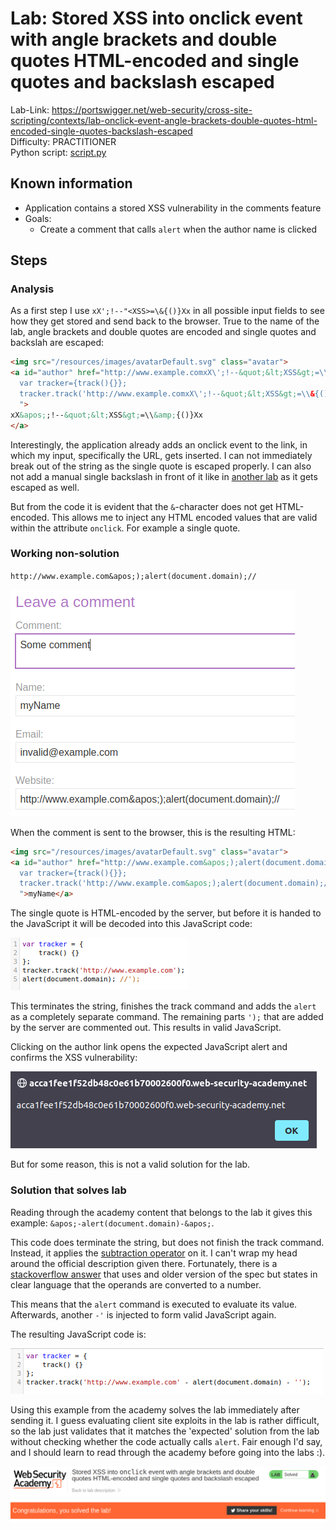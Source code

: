 # Lab: Stored XSS into onclick event with angle brackets and double quotes HTML-encoded and single quotes and backslash escaped

Lab-Link: <https://portswigger.net/web-security/cross-site-scripting/contexts/lab-onclick-event-angle-brackets-double-quotes-html-encoded-single-quotes-backslash-escaped>  
Difficulty: PRACTITIONER  
Python script: [script.py](script.py)  

## Known information

- Application contains a stored XSS vulnerability in the comments feature
- Goals:
  - Create a comment that calls `alert` when the author name is clicked

## Steps

### Analysis

As a first step I use `xX';!--"<XSS>=\&{()}Xx` in all possible input fields to see how they get stored and send back to the browser. True to the name of the lab, angle brackets and double quotes are encoded and single quotes and backslah are escaped:

```html
<img src="/resources/images/avatarDefault.svg" class="avatar">
<a id="author" href="http://www.example.comxX\';!--&quot;&lt;XSS&gt;=\\&{()}Xx" onclick="
  var tracker={track(){}};
  tracker.track('http://www.example.comxX\';!--&quot;&lt;XSS&gt;=\\&{()}Xx');
  ">
xX&apos;;!--&quot;&lt;XSS&gt;=\\&amp;{()}Xx
</a>
```

Interestingly, the application already adds an onclick event to the link, in which my input, specifically the URL, gets inserted. I can not immediately break out of the string as the single quote is escaped properly. I can also not add a manual single backslash in front of it like in [another lab](../Reflected_XSS_into_a_JavaScript_string_with_angle_brackets_and_double_quotes_HTML-encoded_and_single_quotes_escaped/README.md) as it gets escaped as well.

But from the code it is evident that the `&`-character does not get HTML-encoded. This allows me to inject any HTML encoded values that are valid within the attribute `onclick`. For example a single quote.

### Working non-solution

`http://www.example.com&apos;);alert(document.domain);//`

![malicious_comment](img/malicious_comment.png)

When the comment is sent to the browser, this is the resulting HTML:

```html
<img src="/resources/images/avatarDefault.svg" class="avatar">
<a id="author" href="http://www.example.com&apos;);alert(document.domain);//" onclick="
  var tracker={track(){}};
  tracker.track('http://www.example.com&apos;);alert(document.domain);//');
  ">myName</a>
```

The single quote is HTML-encoded by the server, but before it is handed to the JavaScript it will be decoded into this JavaScript code:

![malicious_JS](img/malicious_JS.png)

This terminates the string, finishes the track command and adds the `alert` as a completely separate command. The remaining parts `');` that are added by the server are commented out. This results in valid JavaScript.

Clicking on the author link opens the expected JavaScript alert and confirms the XSS vulnerability:

![alert_box](img/alert_box.png)

But for some reason, this is not a valid solution for the lab.

### Solution that solves lab

Reading through the academy content that belongs to the lab it gives this example: `&apos;-alert(document.domain)-&apos;`.

This code does terminate the string, but does not finish the track command. Instead, it applies the [subtraction operator](https://262.ecma-international.org/12.0/#sec-subtraction-operator-minus) on it. I can't wrap my head around the official description given there. Fortunately, there is a [stackoverflow answer](https://stackoverflow.com/questions/47026942/minus-operator-on-strings-in-javascript) that uses and older version of the spec but states in clear language that the operands are converted to a number.

This means that the `alert` command is executed to evaluate its value. Afterwards, another `-'` is injected to form valid JavaScript again.

The resulting JavaScript code is:

![solution_js](img/solution_js.png)

Using this example from the academy solves the lab immediately after sending it. I guess evaluating client site exploits in the lab is rather difficult, so the lab just validates that it matches the 'expected' solution from the lab without checking whether the code actually calls `alert`. Fair enough I'd say, and I should learn to read through the academy before going into the labs :).

![success](img/success.png)
